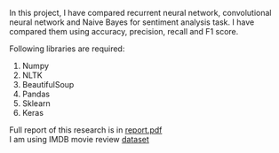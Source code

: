 In this project, I have compared recurrent neural network, convolutional neural
network and Naive Bayes for sentiment analysis task. I have compared them using
accuracy, precision, recall and F1 score.


Following libraries are required:
1. Numpy  
2. NLTK  
3. BeautifulSoup  
4. Pandas  
5. Sklearn  
6. Keras  

Full report of this research is in [report.pdf](../master/Capstone-report.pdf)  
I am using IMDB movie review [dataset](https://www.kaggle.com/c/word2vec-nlp-tutorial/data)
